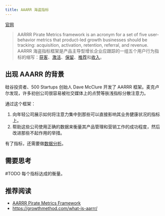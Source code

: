 ```yaml
---
title: AAARR 海盗指标
---
```

[官网](https://www.productplan.com/glossary/aarrr-framework/)
> AARRR Pirate Metrics framework is an acronym for a set of five user-behavior metrics that product-led growth businesses should be tracking: acquisition, activation, retention, referral, and revenue.
> AARRR 海盗指标框架是产品主导型增长企业应跟踪的一组五个用户行为指标的缩写：[获客](./1-acquisition.md)、[激活](./2-activation.md)、[保留](./3-retention.md)、[推荐](./4-referral.md)和[收入](./5-revenue.md)。

## 出现 AAARR 的背景
硅谷投资者、500 Startups 创始人 Dave McClure 开发了 AARRR 框架。麦克卢尔发现，许多初创公司很容易被社交媒体上的点赞等肤浅指标分散注意力。

通过这个框架：
1. 向年轻公司展示如何将注意力集中到那些可以直接影响其业务健康状况的指标上。
2. 帮助这些公司使用正确的数据来衡量其产品管理和营销工作的成功程度，然后改进那些不起作用的举措。

有了指标，还需要做[数据分析](../../1-skill/data-analysis/readme.md)。

## 需要思考
#TODO
每个指标达成的衡量。

## 推荐阅读
* [AARRR Pirate Metrics Framework](https://www.productplan.com/glossary/aarrr-framework/)
* https://growthmethod.com/what-is-aarrr/